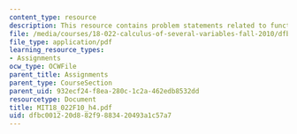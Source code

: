 ```yaml
---
content_type: resource
description: This resource contains problem statements related to functions.
file: /media/courses/18-022-calculus-of-several-variables-fall-2010/dfbc001220d882f9883420493a1c57a7_MIT18_022F10_h4.pdf
file_type: application/pdf
learning_resource_types:
- Assignments
ocw_type: OCWFile
parent_title: Assignments
parent_type: CourseSection
parent_uid: 932ecf24-f8ea-280c-1c2a-462edb8532dd
resourcetype: Document
title: MIT18_022F10_h4.pdf
uid: dfbc0012-20d8-82f9-8834-20493a1c57a7
---
```


